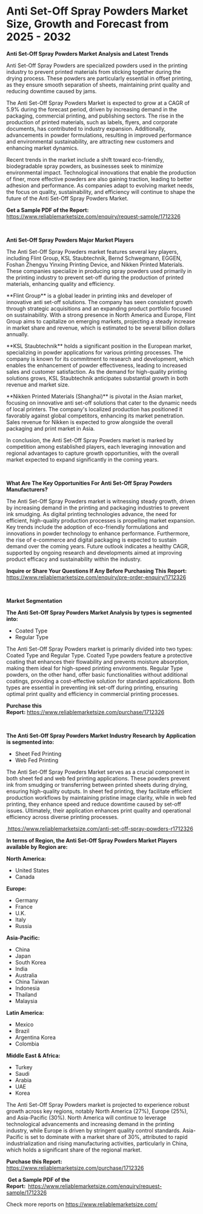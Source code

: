 <p><h1>Anti Set-Off Spray Powders Market Size, Growth and Forecast from 2025 - 2032</h1></p><p><strong>Anti Set-Off Spray Powders Market Analysis and Latest Trends</strong></p>
<p><p>Anti Set-Off Spray Powders are specialized powders used in the printing industry to prevent printed materials from sticking together during the drying process. These powders are particularly essential in offset printing, as they ensure smooth separation of sheets, maintaining print quality and reducing downtime caused by jams. </p><p>The Anti Set-Off Spray Powders Market is expected to grow at a CAGR of 5.9% during the forecast period, driven by increasing demand in the packaging, commercial printing, and publishing sectors. The rise in the production of printed materials, such as labels, flyers, and corporate documents, has contributed to industry expansion. Additionally, advancements in powder formulations, resulting in improved performance and environmental sustainability, are attracting new customers and enhancing market dynamics.</p><p>Recent trends in the market include a shift toward eco-friendly, biodegradable spray powders, as businesses seek to minimize environmental impact. Technological innovations that enable the production of finer, more effective powders are also gaining traction, leading to better adhesion and performance. As companies adapt to evolving market needs, the focus on quality, sustainability, and efficiency will continue to shape the future of the Anti Set-Off Spray Powders Market.</p></p>
<p><strong>Get a Sample PDF of the Report:&nbsp;</strong> <a href="https://www.reliablemarketsize.com/enquiry/request-sample/1712326?utm_campaign=2005&utm_medium=2&utm_source=Github&utm_content=ia&utm_term=11012025&utm_id=anti-set-off-spray-powders">https://www.reliablemarketsize.com/enquiry/request-sample/1712326</a></p>
<p>&nbsp;</p>
<p><strong>Anti Set-Off Spray Powders Major Market Players</strong></p>
<p><p>The Anti Set-Off Spray Powders market features several key players, including Flint Group, KSL Staubtechnik, Bernd Schwegmann, EGGEN, Foshan Zhengyu Yinxing Printing Device, and Nikken Printed Materials. These companies specialize in producing spray powders used primarily in the printing industry to prevent set-off during the production of printed materials, enhancing quality and efficiency.</p><p>**Flint Group** is a global leader in printing inks and developer of innovative anti set-off solutions. The company has seen consistent growth through strategic acquisitions and an expanding product portfolio focused on sustainability. With a strong presence in North America and Europe, Flint Group aims to capitalize on emerging markets, projecting a steady increase in market share and revenue, which is estimated to be several billion dollars annually.</p><p>**KSL Staubtechnik** holds a significant position in the European market, specializing in powder applications for various printing processes. The company is known for its commitment to research and development, which enables the enhancement of powder effectiveness, leading to increased sales and customer satisfaction. As the demand for high-quality printing solutions grows, KSL Staubtechnik anticipates substantial growth in both revenue and market size.</p><p>**Nikken Printed Materials (Shanghai)** is pivotal in the Asian market, focusing on innovative anti set-off solutions that cater to the dynamic needs of local printers. The company's localized production has positioned it favorably against global competitors, enhancing its market penetration. Sales revenue for Nikken is expected to grow alongside the overall packaging and print market in Asia.</p><p>In conclusion, the Anti Set-Off Spray Powders market is marked by competition among established players, each leveraging innovation and regional advantages to capture growth opportunities, with the overall market expected to expand significantly in the coming years.</p></p>
<p>&nbsp;</p>
<p><strong>What Are The Key Opportunities For Anti Set-Off Spray Powders Manufacturers?</strong></p>
<p><p>The Anti Set-Off Spray Powders market is witnessing steady growth, driven by increasing demand in the printing and packaging industries to prevent ink smudging. As digital printing technologies advance, the need for efficient, high-quality production processes is propelling market expansion. Key trends include the adoption of eco-friendly formulations and innovations in powder technology to enhance performance. Furthermore, the rise of e-commerce and digital packaging is expected to sustain demand over the coming years. Future outlook indicates a healthy CAGR, supported by ongoing research and developments aimed at improving product efficacy and sustainability within the industry.</p></p>
<p><strong>Inquire or Share Your Questions If Any Before Purchasing This Report:</strong> <a href="https://www.reliablemarketsize.com/enquiry/pre-order-enquiry/1712326?utm_campaign=2005&utm_medium=2&utm_source=Github&utm_content=ia&utm_term=11012025&utm_id=anti-set-off-spray-powders">https://www.reliablemarketsize.com/enquiry/pre-order-enquiry/1712326</a></p>
<p>&nbsp;</p>
<p><strong>Market Segmentation</strong></p>
<p><strong>The Anti Set-Off Spray Powders Market Analysis by types is segmented into:</strong></p>
<p><ul><li>Coated Type</li><li>Regular Type</li></ul></p>
<p><p>The Anti Set-Off Spray Powders market is primarily divided into two types: Coated Type and Regular Type. Coated Type powders feature a protective coating that enhances their flowability and prevents moisture absorption, making them ideal for high-speed printing environments. Regular Type powders, on the other hand, offer basic functionalities without additional coatings, providing a cost-effective solution for standard applications. Both types are essential in preventing ink set-off during printing, ensuring optimal print quality and efficiency in commercial printing processes.</p></p>
<p><strong>Purchase this Report:&nbsp;</strong><a href="https://www.reliablemarketsize.com/purchase/1712326?utm_campaign=2005&utm_medium=2&utm_source=Github&utm_content=ia&utm_term=11012025&utm_id=anti-set-off-spray-powders">https://www.reliablemarketsize.com/purchase/1712326</a></p>
<p>&nbsp;</p>
<p><strong>The Anti Set-Off Spray Powders Market Industry Research by Application is segmented into:</strong></p>
<p><ul><li>Sheet Fed Printing</li><li>Web Fed Printing</li></ul></p>
<p><p>The Anti Set-Off Spray Powders Market serves as a crucial component in both sheet fed and web fed printing applications. These powders prevent ink from smudging or transferring between printed sheets during drying, ensuring high-quality outputs. In sheet fed printing, they facilitate efficient production workflows by maintaining pristine image clarity, while in web fed printing, they enhance speed and reduce downtime caused by set-off issues. Ultimately, their application enhances print quality and operational efficiency across diverse printing processes.</p></p>
<p><a href="https://www.reliablemarketsize.com/anti-set-off-spray-powders-r1712326?utm_campaign=2005&utm_medium=2&utm_source=Github&utm_content=ia&utm_term=11012025&utm_id=anti-set-off-spray-powders">&nbsp;https://www.reliablemarketsize.com/anti-set-off-spray-powders-r1712326</a></p>
<p><strong>In terms of Region, the Anti Set-Off Spray Powders Market Players available by Region are:</strong></p>
<p>
    <p> <strong> North America: </strong>
        <ul>
            <li>United States</li>
            <li>Canada</li>
        </ul>
        </p> 
    <p> <strong> Europe: </strong>
        <ul>
            <li>Germany</li>
            <li>France</li>
            <li>U.K.</li>
            <li>Italy</li>
            <li>Russia</li>
        </ul>
        </p> 
    <p> <strong> Asia-Pacific: </strong>
        <ul>
            <li>China</li>
            <li>Japan</li>
            <li>South Korea</li>
            <li>India</li>
            <li>Australia</li>
            <li>China Taiwan</li>
            <li>Indonesia</li>
            <li>Thailand</li>
            <li>Malaysia</li>
        </ul>
        </p> 
    <p> <strong> Latin America: </strong>
        <ul>
            <li>Mexico</li>
            <li>Brazil</li>
            <li>Argentina Korea</li>
            <li>Colombia</li>
        </ul>
        </p> 
    <p> <strong> Middle East & Africa: </strong>
        <ul>
            <li>Turkey</li>
            <li>Saudi</li>
            <li>Arabia</li>
            <li>UAE</li>
            <li>Korea</li>
        </ul>
    </p>
    </p>
<p><p>The Anti Set-Off Spray Powders market is projected to experience robust growth across key regions, notably North America (27%), Europe (25%), and Asia-Pacific (30%). North America will continue to leverage technological advancements and increasing demand in the printing industry, while Europe is driven by stringent quality control standards. Asia-Pacific is set to dominate with a market share of 30%, attributed to rapid industrialization and rising manufacturing activities, particularly in China, which holds a significant share of the regional market.</p></p>
<p><strong>Purchase this Report: </strong><a href="https://www.reliablemarketsize.com/purchase/1712326?utm_campaign=2005&utm_medium=2&utm_source=Github&utm_content=ia&utm_term=11012025&utm_id=anti-set-off-spray-powders">https://www.reliablemarketsize.com/purchase/1712326</a></p>
<p>&nbsp;<strong>Get a Sample PDF of the Report:&nbsp;&nbsp;</strong><a href="https://www.reliablemarketsize.com/enquiry/request-sample/1712326?utm_campaign=2005&utm_medium=2&utm_source=Github&utm_content=ia&utm_term=11012025&utm_id=anti-set-off-spray-powders">https://www.reliablemarketsize.com/enquiry/request-sample/1712326</a></p>
<p><strong></strong></p>
<p>Check more reports on <a href="https://www.reliablemarketsize.com/?utm_campaign=2005&utm_medium=2&utm_source=Github&utm_content=ia&utm_term=11012025&utm_id=anti-set-off-spray-powders">https://www.reliablemarketsize.com/</a></p>